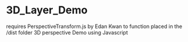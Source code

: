 3D_Layer_Demo
=============
requires PerspectiveTransform.js by Edan Kwan to function placed in the /dist folder
3D perspective Demo using Javascript

